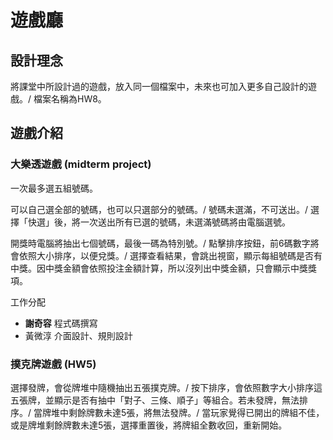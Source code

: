 # 遊戲廳

## 設計理念
將課堂中所設計過的遊戲，放入同一個檔案中，未來也可加入更多自己設計的遊戲。/
檔案名稱為HW8。


## 遊戲介紹

### 大樂透遊戲  (midterm project)
一次最多選五組號碼。

可以自己選全部的號碼，也可以只選部分的號碼。/
號碼未選滿，不可送出。/
選擇「快選」後，將一次送出所有已選的號碼，未選滿號碼將由電腦選號。

開獎時電腦將抽出七個號碼，最後一碼為特別號。/
點擊排序按鈕，前6碼數字將會依照大小排序，以便兌獎。/
選擇查看結果，會跳出視窗，顯示每組號碼是否有中獎。因中獎金額會依照投注金額計算，所以沒列出中獎金額，只會顯示中獎獎項。

工作分配
  - **謝奇容**  程式碼撰寫
  - 黃微淳  介面設計、規則設計


### 撲克牌遊戲  (HW5)
選擇發牌，會從牌堆中隨機抽出五張撲克牌。/
按下排序，會依照數字大小排序這五張牌，並顯示是否有抽中「對子、三條、順子」等組合。若未發牌，無法排序。/
當牌堆中剩餘牌數未達5張，將無法發牌。/
當玩家覺得已開出的牌組不佳，或是牌堆剩餘牌數未達5張，選擇重置後，將牌組全數收回，重新開始。


